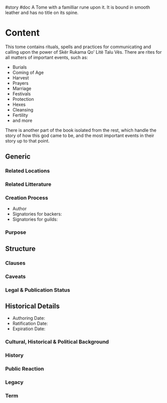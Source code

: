 #story #doc
A Tome with a familliar rune upon it. It is bound in smooth leather and has no title on its spine.
# Content
This tome contains rituals, spells and practices for communicating and calling upon the power of Skër Rukama Qo' Litë Talu Vës. 
There are rites for all matters of important events, such as:
- Burials
- Coming of Age
- Harvest
- Prayers
- Marriage
- Festivals
- Protection 
- Hexes
- Cleansing 
- Fertility 
- and more

There is another part of the book isolated from the rest, which handle the story of how this god came to be, and the most important events in their story up to that point.
## Generic
### Related Locations

### Related Litterature

### Creation Process
- Author
- Signatories for backers:
- Signatories for guilds:

### Purpose
## Structure
### Clauses

### Caveats

### Legal & Publication Status

## Historical Details
- Authoring Date:
- Ratification Date:
- Expiration Date:


### Cultural, Historical & Political Background

### History

### Public Reaction

### Legacy

### Term

